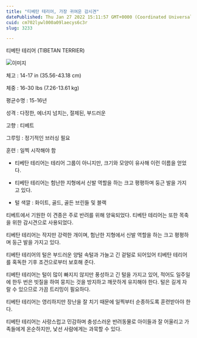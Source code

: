 ```yaml
---
title: "티베탄 테리어, 가장 귀여운 감시견"
datePublished: Thu Jan 27 2022 15:11:57 GMT+0000 (Coordinated Universal Time)
cuid: cm702lywl000a09laecys6c3r
slug: 3233

---
```



티베탄 테리어 (TIBETAN TERRIER)

![이미지](https://cdn.hashnode.com/res/hashnode/image/upload/v1739253468769/3d90e00d-90da-4d0b-b134-cb20a656f864.jpeg)

체고 : 14-17 in (35.56-43.18 cm)

체중 : 16-30 lbs (7.26-13.61 kg)

평균수명 : 15-16년

성격 : 다정한, 에너지 넘치는, 절제된, 부드러운

고향 : 티베트

그루밍 : 정기적인 브러싱 필요

훈련 : 일찍 시작해야 함

* 티베탄 테리어는 테리어 그룹이 아니지만, 크기와 모양이 유사해 이런 이름을 얻었다.

* 티베탄 테리어는 험난한 지형에서 신발 역할을 하는 크고 평평하며 둥근 발을 가지고 있다.

* 털 색깔 : 화이트, 골드, 골든 브린들 및 블랙

티베트에서 기원한 이 견종은 주로 반려를 위해 양육되었다. 티베탄 테리어는 또한 목축을 위한 감시견으로 사용되었다.

티베탄 테리어는 작지만 강력한 개이며, 험난한 지형에서 신발 역할을 하는 크고 평평하며 둥근 발을 가지고 있다.

티베탄 테리어의 털은 부드러운 양털 속털과 가늘고 긴 겉털로 되어있어 티베탄 테리어를 혹독한 기후 조건으로부터 보호해 준다.

티베탄 테리어는 털이 많이 빠지지 않지만 풍성하고 긴 털을 가지고 있어, 적어도 일주일에 한두 번은 빗질을 하여 뭉치는 것을 방지하고 깨끗하게 유지해야 한다. 털은 길게 자랄 수 있으므로 가끔 트리밍이 필요하다.

티베탄 테리어는 영리하지만 장난을 잘 치기 때문에 일찍부터 순종하도록 훈련받아야 한다.

티베탄 테리어는 사랑스럽고 민감하며 충성스러운 반려동물로 아이들과 잘 어울리고 가족들에게 온순하지만, 낯선 사람에게는 과묵할 수 있다.